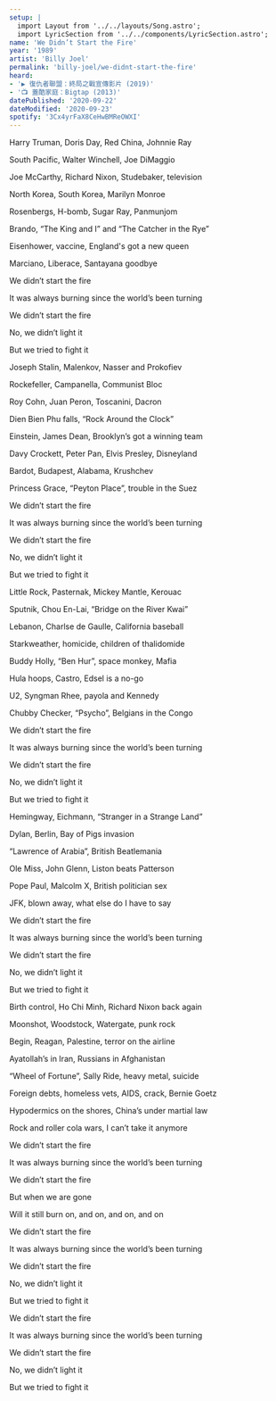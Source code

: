 ```yaml
---
setup: |
  import Layout from '../../layouts/Song.astro';
  import LyricSection from '../../components/LyricSection.astro';
name: 'We Didn’t Start the Fire'
year: '1989'
artist: 'Billy Joel'
permalink: 'billy-joel/we-didnt-start-the-fire'
heard:
- '▶️ 復仇者聯盟：終局之戰宣傳影片 (2019)'
- '📺 蓋酷家庭：Bigtap (2013)'
datePublished: '2020-09-22'
dateModified: '2020-09-23'
spotify: '3Cx4yrFaX8CeHwBMReOWXI'
---
```


<LyricSection>

Harry Truman, Doris Day, Red China, Johnnie Ray

South Pacific, Walter Winchell, Joe DiMaggio

Joe McCarthy, Richard Nixon, Studebaker, television

North Korea, South Korea, Marilyn Monroe

Rosenbergs, H-bomb, Sugar Ray, Panmunjom

Brando, &ldquo;The King and I&rdquo; and &ldquo;The Catcher in the Rye&rdquo;

Eisenhower, vaccine, England's got a new queen

Marciano, Liberace, Santayana goodbye

</LyricSection>

<LyricSection>

We didn&rsquo;t start the fire

It was always burning since the world&rsquo;s been turning

We didn&rsquo;t start the fire

No, we didn&rsquo;t light it

But we tried to fight it

</LyricSection>

<LyricSection>

Joseph Stalin, Malenkov, Nasser and Prokofiev

Rockefeller, Campanella, Communist Bloc

Roy Cohn, Juan Peron, Toscanini, Dacron

Dien Bien Phu falls, &ldquo;Rock Around the Clock&rdquo;

Einstein, James Dean, Brooklyn&rsquo;s got a winning team

Davy Crockett, Peter Pan, Elvis Presley, Disneyland

Bardot, Budapest, Alabama, Krushchev

Princess Grace, &ldquo;Peyton Place&rdquo;, trouble in the Suez

</LyricSection>

<LyricSection>

We didn&rsquo;t start the fire

It was always burning since the world&rsquo;s been turning

We didn&rsquo;t start the fire

No, we didn&rsquo;t light it

But we tried to fight it

</LyricSection>

<LyricSection>

Little Rock, Pasternak, Mickey Mantle, Kerouac

Sputnik, Chou En-Lai, &ldquo;Bridge on the River Kwai&rdquo;

Lebanon, Charlse de Gaulle, California baseball

Starkweather, homicide, children of thalidomide

Buddy Holly, &ldquo;Ben Hur&rdquo;, space monkey, Mafia

Hula hoops, Castro, Edsel is a no-go

U2, Syngman Rhee, payola and Kennedy

Chubby Checker, &ldquo;Psycho&rdquo;, Belgians in the Congo

</LyricSection>

<LyricSection>

We didn&rsquo;t start the fire

It was always burning since the world&rsquo;s been turning

We didn&rsquo;t start the fire

No, we didn&rsquo;t light it

But we tried to fight it

</LyricSection>

<LyricSection>

Hemingway, Eichmann, &ldquo;Stranger in a Strange Land&rdquo;

Dylan, Berlin, Bay of Pigs invasion

&ldquo;Lawrence of Arabia&rdquo;, British Beatlemania

Ole Miss, John Glenn, Liston beats Patterson

Pope Paul, Malcolm X, British politician sex

JFK, blown away, what else do I have to say

</LyricSection>

<LyricSection>

We didn&rsquo;t start the fire

It was always burning since the world&rsquo;s been turning

We didn&rsquo;t start the fire

No, we didn&rsquo;t light it

But we tried to fight it

</LyricSection>

<LyricSection>

Birth control, Ho Chi Minh, Richard Nixon back again

Moonshot, Woodstock, Watergate, punk rock

Begin, Reagan, Palestine, terror on the airline

Ayatollah&rsquo;s in Iran, Russians in Afghanistan

&ldquo;Wheel of Fortune&rdquo;, Sally Ride, heavy metal, suicide

Foreign debts, homeless vets, AIDS, crack, Bernie Goetz

Hypodermics on the shores, China&rsquo;s under martial law

Rock and roller cola wars, I can&rsquo;t take it anymore

</LyricSection>

<LyricSection>

We didn&rsquo;t start the fire

It was always burning since the world&rsquo;s been turning

We didn&rsquo;t start the fire

But when we are gone

Will it still burn on, and on, and on, and on

</LyricSection>

<LyricSection>

We didn&rsquo;t start the fire

It was always burning since the world&rsquo;s been turning

We didn&rsquo;t start the fire

No, we didn&rsquo;t light it

But we tried to fight it

We didn&rsquo;t start the fire

It was always burning since the world&rsquo;s been turning

We didn&rsquo;t start the fire

No, we didn&rsquo;t light it

But we tried to fight it

</LyricSection>
